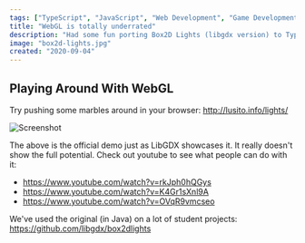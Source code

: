 ```yaml
---
tags: ["TypeScript", "JavaScript", "Web Development", "Game Development", "Box2D", "Box2D Lights", "WebGL", "Projects"]
title: "WebGL is totally underrated"
description: "Had some fun porting Box2D Lights (libgdx version) to TypeScript and WebGL."
image: "box2d-lights.jpg"
created: "2020-09-04"
---
```


## Playing Around With WebGL

Try pushing some marbles around in your browser: http://lusito.info/lights/

![Screenshot](/assets/box2d-lights.jpg)

The above is the official demo just as LibGDX showcases it. It really doesn't show the full potential. Check out youtube to see what people can do with it:
- https://www.youtube.com/watch?v=rkJph0hQGys
- https://www.youtube.com/watch?v=K4Gr1sXnl9A
- https://www.youtube.com/watch?v=OVqR9vmcseo

We've used the original (in Java) on a lot of student projects: https://github.com/libgdx/box2dlights
